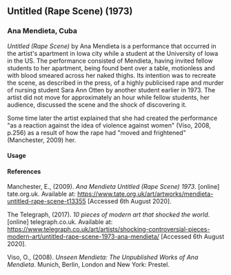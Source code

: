 ## Untitled (Rape Scene) (1973)
### Ana Mendieta, Cuba

*Untitled (Rape Scene)* by Ana Mendieta is a performance that occurred in the artist's apartment in Iowa city while a student at the University of Iowa in the US. The performance consisted of Mendieta, having invited fellow students to her apartment, being found bent over a table, motionless and with blood smeared across her naked thighs. Its intention was to recreate the scene, as described in the press, of a highly publicised rape and murder of nursing student Sara Ann Otten by another student earlier in 1973. The artist did not move for approximately an hour while fellow students, her audience, discussed the scene and the shock of discovering it.

Some time later the artist explained that she had created the performance "as a reaction against the idea of violence against women" (Viso, 2008, p.256) as a result of how the rape had "moved and frightened" (Manchester, 2009) her.

#### Usage


#### References
Manchester, E., (2009). *Ana Mendieta Untitled (Rape Scene) 1973*. [online] tate.org.uk. Available at: <https://www.tate.org.uk/art/artworks/mendieta-untitled-rape-scene-t13355> [Accessed 6th August 2020].

The Telegraph, (2017). *10 pieces of modern art that shocked the world*. [online] telegraph.co.uk. Available at: <https://www.telegraph.co.uk/art/artists/shocking-controversial-pieces-modern-art/untitled-rape-scene-1973-ana-mendieta/> [Accessed 6th August 2020].

Viso, O., (2008). *Unseen Mendieta: The Unpublished Works of Ana Mendieta*. Munich, Berlin, London and New York: Prestel. 